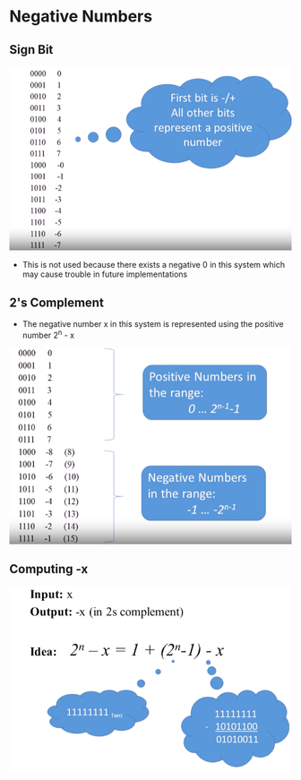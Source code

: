 # Negative Numbers

## Sign Bit

![Sign bit](assets/Sign-Bit.png)

* This is not used because there exists a negative 0 in this system which may cause trouble in future implementations

## 2's Complement

* The negative number x in this system is represented using the positive number 2<sup>n</sup> - x

![2's Complement](assets/2's-Complement.png)

## Computing -x

![-x](assets/Computing-x.png)